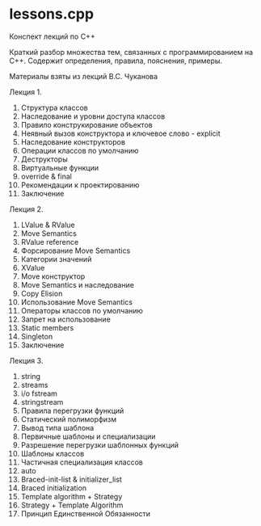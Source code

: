 # lessons.cpp

Конспект лекций по С++

Краткий разбор множества тем, связанных с программированием на С++.
Содержит определения, правила, пояснения, примеры.

Материалы взяты из лекций В.С. Чуканова


Лекция 1.
1. Структура классов
2. Наследование и уровни доступа классов
3. Правило конструкирование объектов
4. Неявный вызов конструктора и ключевое слово - explicit
5. Наследование конструкторов
6. Операции классов по умолчанию
7. Деструкторы
8. Виртуальные функции
9. override & final 
10. Рекомендации к проектированию
11. Заключение


Лекция 2.
1. LValue & RValue
2. Move Semantics 
3. RValue reference
4. Форсирование Move Semantics
5. Категории значений
6. XValue
7. Move конструктор
8. Move Semantics и наследование
9. Copy Elision
10. Использование Move Semantics
11. Операторы классов по умолчанию
12. Запрет на использование
13. Static members
14. Singleton
15. Заключение


Лекция 3.
1. string
2. streams
3. i/o fstream
4. stringstream
5. Правила перегрузки функций
6. Статический полиморфизм
7. Вывод типа шаблона
8. Первичные шаблоны и специализации
9. Разрешение перегрузки шаблонных функций
10. Шаблоны классов
11. Частичная специализация классов
12. auto
13. Braced-init-list & initializer_list
14. Braced initialization
15. Template algorithm + Strategy
16. Strategy + Template Algorithm 
17. Принцип Единственной Обязанности
